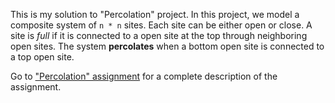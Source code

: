 
This is my solution to "Percolation" project. In this project, we model a composite system of ```n * n``` sites. Each site can be either open or close. A site is _full_ if it is connected to a open site at the top through neighboring open sites. The system **percolates** when a bottom open site is connected to a top open site. 

Go to ["Percolation" assignment](https://coursera.cs.princeton.edu/algs4/assignments/percolation/specification.php) for a complete description of the assignment.
